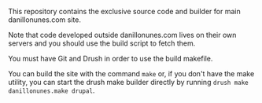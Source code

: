 This repository contains the exclusive source code and builder for main danillonunes.com site.

Note that code developed outside danillonunes.com lives on their own servers and you should use the build script to fetch them.

You must have Git and Drush in order to use the build makefile.

You can build the site with the command `make` or, if you don't have the make utility, you can start the drush make builder directly by running `drush make danillonunes.make drupal`.
